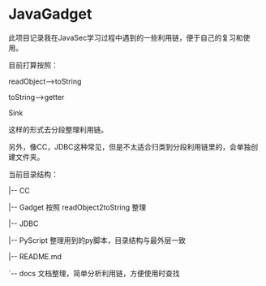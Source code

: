 # JavaGadget

此项目记录我在JavaSec学习过程中遇到的一些利用链，便于自己的复习和使用。

目前打算按照：

readObject-->toString

toString-->getter

Sink

这样的形式去分段整理利用链。

另外，像CC，JDBC这种常见，但是不太适合归类到分段利用链里的，会单独创建文件夹。

当前目录结构：

|-- CC

|-- Gadget  按照 readObject2toString 整理

|-- JDBC

|-- PyScript  整理用到的py脚本，目录结构与最外层一致

|-- README.md

`-- docs   文档整理，简单分析利用链，方便使用时查找